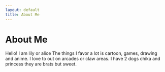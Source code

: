 ```yaml
---
layout: default
title: About Me
---
```

# About Me
Hello! I am lily or alice
The things I favor a lot is cartoon, games, drawing and anime. I love to out on arcades or claw areas. I have 2 dogs chika and princess they are brats but sweet.
